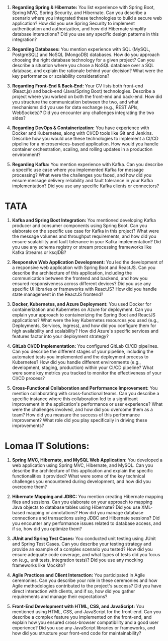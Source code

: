 1. **Regarding Spring & Hibernate:** You list experience with Spring Boot, Spring MVC, Spring Security, and Hibernate.  Can you describe a scenario where you integrated these technologies to build a secure web application?  How did you use Spring Security to implement authentication and authorization, and how did Hibernate simplify database interactions?  Did you use any specific design patterns in this integration?

2. **Regarding Databases:** You mention experience with SQL (MySQL, PostgreSQL) and NoSQL (MongoDB) databases. How do you approach choosing the right database technology for a given project? Can you describe a situation where you chose a NoSQL database over a SQL database, and explain the rationale behind your decision? What were the key performance or scalability considerations?

3. **Regarding Front-End & Back-End:** Your CV lists both front-end (React.js) and back-end (Java/Spring Boot) technologies.  Describe a project where you worked on both the front-end and back-end. How did you structure the communication between the two, and what mechanisms did you use for data exchange (e.g., REST APIs, WebSockets)?  Did you encounter any challenges integrating the two sides?

4. **Regarding DevOps & Containerization:** You have experience with Docker and Kubernetes, along with CI/CD tools like Git and Jenkins.  Describe how you would use these technologies to implement a CI/CD pipeline for a microservices-based application. How would you handle container orchestration, scaling, and rolling updates in a production environment?

5. **Regarding Kafka:**  You mention experience with Kafka.  Can you describe a specific use case where you implemented Kafka for message processing? What were the challenges you faced, and how did you ensure message delivery reliability and fault tolerance in your Kafka implementation? Did you use any specific Kafka clients or connectors?


# TATA

1. **Kafka and Spring Boot Integration:** You mentioned developing Kafka producer and consumer components using Spring Boot. Can you elaborate on the specific use case for Kafka in this project? What were the message volumes and throughput requirements, and how did you ensure scalability and fault tolerance in your Kafka implementation?  Did you use any schema registry or stream processing frameworks like Kafka Streams or ksqlDB?

2. **Responsive Web Application Development:** You led the development of a responsive web application with Spring Boot and ReactJS.  Can you describe the architecture of this application, including the communication between the frontend and backend, and how you ensured responsiveness across different devices? Did you use any specific UI libraries or frameworks with ReactJS?  How did you handle state management in the ReactJS frontend?

3. **Docker, Kubernetes, and Azure Deployment:**  You used Docker for containerization and Kubernetes on Azure for deployment.  Can you explain your approach to containerizing the Spring Boot and ReactJS applications? What were the key Kubernetes resources you used (e.g., Deployments, Services, Ingress), and how did you configure them for high availability and scalability?  How did Azure's specific services and features factor into your deployment strategy?

4. **GitLab CI/CD Implementation:**  You configured GitLab CI/CD pipelines.  Can you describe the different stages of your pipeline, including the automated tests you implemented and the deployment process to Kubernetes? How did you handle different environments (e.g., development, staging, production) within your CI/CD pipeline?  What were some key metrics you tracked to monitor the effectiveness of your CI/CD process?

5. **Cross-Functional Collaboration and Performance Improvement:** You mention collaborating with cross-functional teams. Can you describe a specific instance where this collaboration led to a significant improvement in the application's performance or user experience? What were the challenges involved, and how did you overcome them as a team? How did you measure the success of this performance improvement?  What role did you play specifically in driving these improvements?


# Lomaa IT Solutions:

1. **Spring MVC, Hibernate, and MySQL Web Application:** You developed a web application using Spring MVC, Hibernate, and MySQL. Can you describe the architecture of this application and explain the specific functionalities it provided? What were some of the key technical challenges you encountered during development, and how did you overcome them?

2. **Hibernate Mapping and JDBC:** You mention creating Hibernate mapping files and sessions. Can you elaborate on your approach to mapping Java objects to database tables using Hibernate? Did you use XML-based mapping or annotations? How did you manage database connections and transactions using JDBC and Hibernate sessions?  Did you encounter any performance issues related to database access, and if so, how did you optimize them?

3. **JUnit and Spring Test Cases:** You conducted unit testing using JUnit and Spring Test Cases. Can you describe your testing strategy and provide an example of a complex scenario you tested? How did you ensure adequate code coverage, and what types of tests did you focus on (e.g., unit tests, integration tests)? Did you use any mocking frameworks like Mockito?

4. **Agile Practices and Client Interaction:** You participated in Agile ceremonies. Can you describe your role in these ceremonies and how Agile methodologies contributed to the project's success?  Did you have direct interaction with clients, and if so, how did you gather requirements and manage their expectations?

5. **Front-End Development with HTML, CSS, and JavaScript:** You mentioned using HTML, CSS, and JavaScript for the front-end.  Can you describe a complex feature you implemented on the front-end, and explain how you ensured cross-browser compatibility and a good user experience? Did you use any JavaScript libraries or frameworks, and how did you structure your front-end code for maintainability?